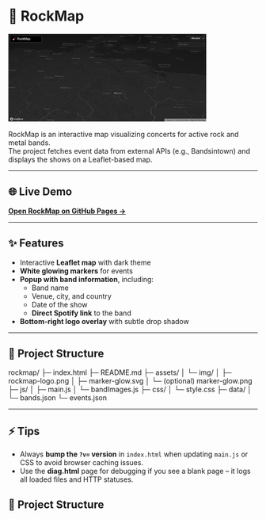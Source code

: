 # 🎸 RockMap

[![RockMap Logo](assets/img/rockmap-logo.png)](https://randomizer.github.io/rockmap/)

RockMap is an interactive map visualizing concerts for active rock and metal bands.  
The project fetches event data from external APIs (e.g., Bandsintown) and displays the shows on a Leaflet-based map.

---

## 🌐 Live Demo

[**Open RockMap on GitHub Pages →**](https://randomizer.github.io/rockmap/)

---

## ✨ Features

- Interactive **Leaflet map** with dark theme  
- **White glowing markers** for events  
- **Popup with band information**, including:
  - Band name
  - Venue, city, and country
  - Date of the show
  - **Direct Spotify link** to the band  
- **Bottom-right logo overlay** with subtle drop shadow

---
## 📂 Project Structure

rockmap/
├─ index.html
├─ README.md
├─ assets/
│ └─ img/
│ ├─ rockmap-logo.png
│ ├─ marker-glow.svg
│ └─ (optional) marker-glow.png
├─ js/
│ ├─ main.js
│ └─ bandImages.js
├─ css/
│ └─ style.css
├─ data/
│ └─ bands.json
└─ events.json


---

## ⚡ Tips

- Always **bump the `?v=` version** in `index.html` when updating `main.js` or CSS to avoid browser caching issues.  
- Use the **diag.html** page for debugging if you see a blank page – it logs all loaded files and HTTP statuses.

## 📂 Project Structure

